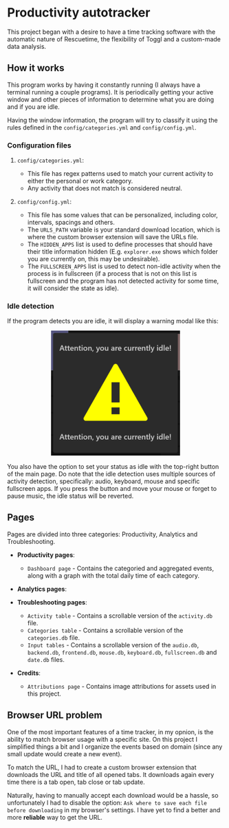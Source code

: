 # **Productivity autotracker**

This project began with a desire to have a time tracking software with the automatic nature of Rescuetime, the flexibility of Toggl and a custom-made data analysis.

## **How it works**

This program works by having it constantly running (I always have a terminal running a couple programs). It is periodically getting your active window and other pieces of information to determine what you are doing and if you are idle.

Having the window information, the program will try to classify it using the rules defined in the `config/categories.yml` and `config/config.yml`.

### **Configuration files**

1. `config/categories.yml`:
    - This file has regex patterns used to match your current activity to either the personal or work category.
    - Any activity that does not match is considered neutral.

2. `config/config.yml`:
    - This file has some values that can be personalized, including color, intervals, spacings and others.
    - The `URLS_PATH` variable is your standard download location, which is where the custom  browser extension will save the URLs file.
    - The `HIDDEN_APPS` list is used to define processes that should have their title information hidden (E.g. `explorer.exe` shows which folder you are currently on, this may be undesirable).
    - The `FULLSCREEN_APPS` list is used to detect non-idle activity when the process is in fullscreen (if a process that is not on this list is fullscreen and the program has not detected activity for some time, it will consider the state as idle).

### **Idle detection**

If the program detects you are idle, it will display a warning modal like this:

<p align="center">
  <img src="https://github.com/rokobo/Productivity-autotracker/blob/main/images/idle_warning.png?raw=true" width="300"/>
</p>

You also have the option to set your status as idle with the top-right button of the main page. Do note that the idle detection uses multiple sources of activity detection, specifically: audio, keyboard, mouse and specific fullscreen apps. If you press the button and move your mouse or forget to pause music, the idle status will be reverted.

## **Pages**

Pages are divided into three categories: Productivity, Analytics and Troubleshooting.

- **Productivity pages**:
  - `Dashboard page` - Contains the categoried and aggregated events, along with a graph with the total daily time of each category.

- **Analytics pages**:

- **Troubleshooting pages**:
  - `Activity table` - Contains a scrollable version of the `activity.db` file.
  - `Categories table` - Contains a scrollable version of the `categories.db` file.
  - `Input tables` - Contains a scrollable version of the `audio.db`, `backend.db`, `frontend.db`, `mouse.db`, `keyboard.db`, `fullscreen.db` and `date.db` files.

- **Credits**:
  - `Attributions page` - Contains image attributions for assets used in this project.

## **Browser URL problem**

One of the most important features of a time tracker, in my opnion, is the ability to match browser usage with a specific site. On this project I simplified things a bit and I organize the events based on domain (since any small update would create a new event).

To match the URL, I had to create a custom browser extension that downloads the URL and title of all opened tabs. It downloads again every time there is a tab open, tab close or tab update.

Naturally, having to manually accept each download would be a hassle, so unfortunately I had to disable the option: `Ask where to save each file before downloading` in my browser's settings. I have yet to find a better and more **reliable** way to get the URL.
